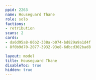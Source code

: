 ```yaml
---
ppid: 2263
name: Houseguard Thane
role: solo
factions:
- retribution
scans: 2
cards:
- da6d95a8-86b2-338a-b074-bd829a9a1d4f
- 8f0b9d70-2077-3932-93e8-6dbcd302bad8

layout: model
title: Houseguard Thane
disableToc: true
hidden: true
---
```

